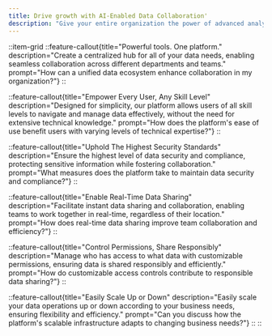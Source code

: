 ```yaml
---
title: Drive growth with AI-Enabled Data Collaboration'
description: "Give your entire organization the power of advanced analytics, effortless management, and unparalleled efficiency with the world’s most advanced data collaboration platform."
---
```


::item-grid
::feature-callout{title="Powerful tools. One platform." description="Create a centralized hub for all of your data needs, enabling seamless collaboration across different departments and teams." prompt="How can a unified data ecosystem enhance collaboration in my organization?"}
::

::feature-callout{title="Empower Every User, Any Skill Level" description="Designed for simplicity, our platform allows users of all skill levels to navigate and manage data effectively, without the need for extensive technical knowledge." prompt="How does the platform's ease of use benefit users with varying levels of technical expertise?"}
::

::feature-callout{title="Uphold The Highest Security Standards" description="Ensure the highest level of data security and compliance, protecting sensitive information while fostering collaboration." prompt="What measures does the platform take to maintain data security and compliance?"}
::

::feature-callout{title="Enable Real-Time Data Sharing" description="Facilitate instant data sharing and collaboration, enabling teams to work together in real-time, regardless of their location." prompt="How does real-time data sharing improve team collaboration and efficiency?"}
::

::feature-callout{title="Control Permissions, Share Responsibly" description="Manage who has access to what data with customizable permissions, ensuring data is shared responsibly and efficiently." prompt="How do customizable access controls contribute to responsible data sharing?"}
::

::feature-callout{title="Easily Scale Up or Down" description="Easily scale your data operations up or down according to your business needs, ensuring flexibility and efficiency." prompt="Can you discuss how the platform's scalable infrastructure adapts to changing business needs?"}
::
::
